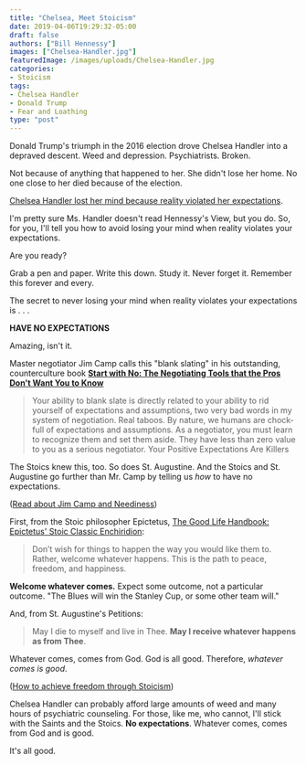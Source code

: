 ```yaml
---
title: "Chelsea, Meet Stoicism"
date: 2019-04-06T19:29:32-05:00
draft: false
authors: ["Bill Hennessy"]
images: ["Chelsea-Handler.jpg"]
featuredImage: /images/uploads/Chelsea-Handler.jpg
categories: 
- Stoicism
tags:
- Chelsea Handler
- Donald Trump
- Fear and Loathing
type: "post"
---
```


Donald Trump's triumph in the 2016 election drove Chelsea Handler into a depraved descent. Weed and depression. Psychiatrists. Broken. 

Not because of anything that happened to her. She didn't lose her home. No one close to her died because of the election. 

[Chelsea Handler lost her mind because reality violated her expectations](https://www.breitbart.com/entertainment/2019/04/06/watch-chelsea-handler-admits-trumps-election-drove-her-to-seek-psychiatric-help-and-drugs/). 

I'm pretty sure Ms. Handler doesn't read Hennessy's View, but you do. So, for you, I'll tell you how to avoid losing your mind when reality violates your expectations. 

Are you ready? 

Grab a pen and paper. Write this down. Study it. Never forget it. Remember this forever and every. 

The secret to never losing your mind when reality violates your expectations is . . . 

**HAVE NO EXPECTATIONS**

Amazing, isn't it. 

Master negotiator Jim Camp calls this "blank slating" in his outstanding, counterculture book [**Start with No: The Negotiating Tools that the Pros Don't Want You to Know**](https://read.amazon.com/kp/embed?asin=B003EY7JEE&preview=newtab&linkCode=kpe&ref_=cm_sw_r_kb_dp_MBuQCb18RBF0D)

> Your ability to blank slate is directly related to your ability to rid yourself of expectations and assumptions, two very bad words in my system of negotiation. Real taboos. By nature, we humans are chock-full of expectations and assumptions. As a negotiator, you must learn to recognize them and set them aside. They have less than zero value to you as a serious negotiator. Your Positive Expectations Are Killers

The Stoics knew this, too. So does St. Augustine. And the Stoics and St. Augustine go further than Mr. Camp by telling us *how* to have no expectations. 

([Read about Jim Camp and Neediness](https://www.hennessysview.com/2017/03/24/neediness/))


First, from the Stoic philosopher Epictetus, [The Good Life Handbook: Epictetus' Stoic Classic Enchiridion](https://www.amazon.com/Good-Life-Handbook-Epictetus-Enchiridion/dp/0920219144/ref=tmm_pap_swatch_0?_encoding=UTF8&qid=1554597913&sr=8-1):

> Don’t wish for things to happen the way you would like them to. Rather, welcome whatever happens. This is the path to peace, freedom, and happiness.

**Welcome whatever comes.** Expect some outcome, not a particular outcome. "The Blues will win the Stanley Cup, or some other team will." 

And, from St. Augustine's Petitions:

> May I die to myself and live in Thee. **May I receive whatever happens as from Thee**.

Whatever comes, comes from God. God is all good. Therefore, *whatever comes is good*. 

([How to achieve freedom through Stoicism](https://www.hennessysview.com/2017/07/16/free-forever-through-stoicism/))

Chelsea Handler can probably afford large amounts of weed and many hours of psychiatric counseling. For those, like me, who cannot, I'll stick with the Saints and the Stoics. **No expectations**. Whatever comes, comes from God and is good. 

It's all good. 